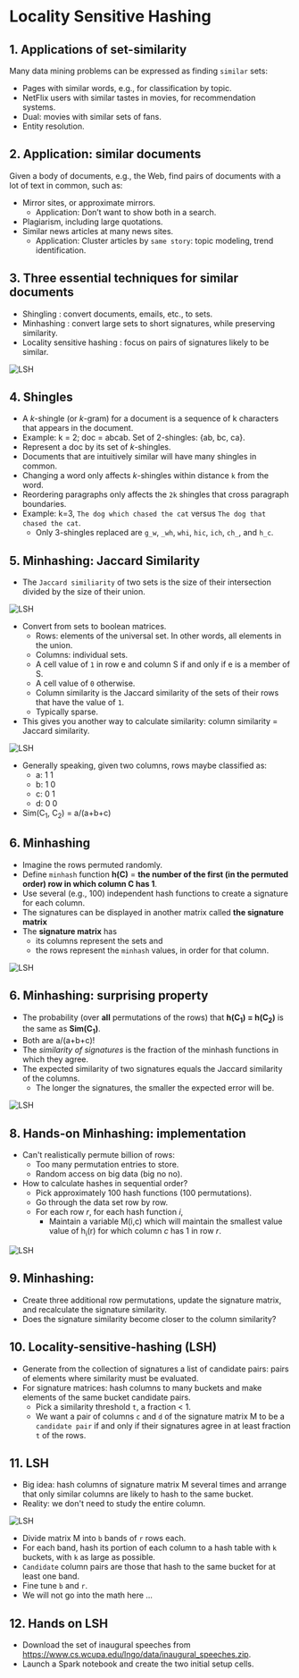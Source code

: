 # Locality Sensitive Hashing

## 1. Applications of set-similarity

Many data mining problems can be expressed as finding `similar` sets:

- Pages with similar words, e.g., for classification by topic.
- NetFlix users with similar tastes in movies, for recommendation systems.
- Dual: movies with similar sets of fans.
- Entity resolution.




## 2. Application: similar documents

Given a body of documents, e.g., the Web, find pairs of documents with a 
lot of text in common, such as:

  - Mirror sites, or approximate mirrors.
    - Application: Don’t want to show both in a search.
  - Plagiarism, including large quotations.
  - Similar news articles at many news sites.
    - Application: Cluster articles by `same story`: topic modeling, 
    trend identification.




## 3. Three essential techniques for similar documents

- Shingling : convert documents, emails, etc., to sets.
- Minhashing : convert large sets to short signatures, while preserving 
similarity.
- Locality sensitive hashing : focus on pairs of signatures likely to be 
similar.

![LSH](../fig/06-locality/01.png)



## 4. Shingles

- A *k*-shingle (or *k*-gram) for a document is a sequence of k 
characters that appears in the document.
- Example: k = 2; doc = abcab. Set of 2-shingles: {ab, bc, ca}.
- Represent a doc by its set of *k*-shingles.
- Documents that are intuitively similar will have many shingles in common.
- Changing a word only affects *k*-shingles within distance `k` from the word.
- Reordering paragraphs only affects the `2k` shingles that cross paragraph boundaries.
- Example: k=3, `The dog which chased the cat` versus `The dog that chased the cat`.
  - Only 3-shingles replaced are `g_w`, `_wh`, `whi`, `hic`, `ich`, `ch_`, and `h_c`.



## 5. Minhashing: Jaccard Similarity

- The `Jaccard similiarity` of two sets is the size of their intersection divided by 
the size of their union.

![LSH](../fig/06-locality/02.png)

- Convert from sets to boolean matrices.
  - Rows: elements of the universal set. In other words, all elements in the union.
  - Columns: individual sets. 
  - A cell value of `1` in row e and column S if and only if e is a member of S. 
  - A cell value of `0` otherwise. 
  - Column similarity is the Jaccard similarity of the sets of their rows that have 
  the value of `1`. 
  - Typically sparse. 
- This gives you another way to calculate similarity: column similarity = Jaccard 
similarity. 

![LSH](../fig/06-locality/03.png)

- Generally speaking, given two columns, rows maybe classified as:
  - a: 1 1
  - b: 1 0
  - c: 0 1 
  - d: 0 0
- Sim(C<sub>1</sub>, C<sub>2</sub>) = a/(a+b+c)




## 6. Minhashing

- Imagine the rows permuted randomly.
- Define `minhash` function **h(C)** = **the number of the first (in the permuted order)  row in which column C has 1**.
- Use several (e.g., 100) independent hash functions to create a signature 
for each column.
- The signatures can be displayed in another matrix called **the signature matrix**
- The **signature matrix** has 
  - its columns represent the sets and 
  - the rows represent the `minhash` values, in order for that column.

![LSH](../fig/06-locality/04.png)


## 6. Minhashing: surprising property

- The probability (over **all** permutations of the rows) that **h(C<sub>1</sub>) = h(C<sub>2</sub>)** is the same as **Sim(C<sub>1</sub>)**.
- Both are a/(a+b+c)!
- The *similarity of signatures* is the fraction of the minhash functions in which they agree. 
- The expected similarity of two signatures equals the Jaccard similarity of the columns. 
  - The longer the signatures, the smaller the expected error will be. 

![LSH](../fig/06-locality/05.png)


## 8. Hands-on Minhashing: implementation

- Can't realistically permute billion of rows: 
  - Too many permutation entries to store.  
  - Random access on big data (big no no). 
- How to calculate hashes in sequential order?
  - Pick approximately 100 hash functions (100 permutations). 
  - Go through the data set row by row. 
  - For each row *r*, for each hash function *i*,
    - Maintain a variable M(i,c) which will maintain the smallest value
    value of h<sub>i</sub>(r) for which column *c* has 1 in row *r*.

![LSH](../fig/06-locality/06.png)


## 9. Minhashing: 

- Create three additional row permutations, update the signature matrix, and
recalculate the signature similarity. 
- Does the signature similarity become closer to the column similarity?




## 10. Locality-sensitive-hashing (LSH)
- Generate from the collection of signatures a list of candidate pairs: pairs of 
elements  where similarity must be evaluated. 
- For signature matrices: hash columns to many buckets and make elements of the
same bucket candidate pairs. 
  - Pick a similarity threshold `t`, a fraction < 1. 
  - We want a pair of columns `c` and `d` of the signature matrix M to be a 
  `candidate pair` if and only if their signatures agree in at least fraction `t`
  of the rows. 



## 11. LSH
- Big idea: hash columns of signature matrix M several times and arrange that
only similar columns are likely to hash to the same bucket. 
- Reality: we don't need to study the entire column. 

![LSH](../fig/06-locality/07.png)

- Divide matrix M into `b` bands of `r` rows each. 
- For each band, hash its portion of each column to a hash table with `k` buckets, 
with `k` as large as possible. 
- `Candidate` column pairs are those that hash to the same bucket for at least one 
band. 
- Fine tune `b` and `r`. 
- We will not go into the math here ...



## 12. Hands on LSH
- Download the set of inaugural speeches from https://www.cs.wcupa.edu/lngo/data/inaugural_speeches.zip. 
- Launch a Spark notebook and create the two initial setup cells. 


